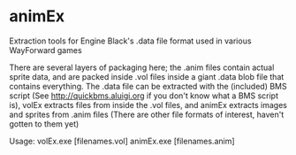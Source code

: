 animEx
======

Extraction tools for Engine Black's .data file format used in various WayForward games

There are several layers of packaging here; the .anim files contain actual sprite data, and are packed inside .vol files inside a giant .data blob file that contains everything. The .data file can be extracted with the (included) BMS script (See http://quickbms.aluigi.org if you don't know what a BMS script is), volEx extracts files from inside the .vol files, and animEx extracts images and sprites from .anim files (There are other file formats of interest, haven't gotten to them yet)

Usage:
volEx.exe [filenames.vol]
animEx.exe [filenames.anim]